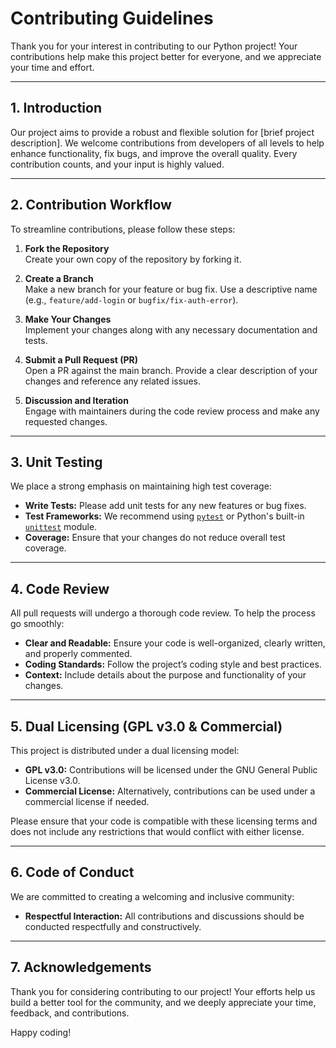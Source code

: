 # Contributing Guidelines

Thank you for your interest in contributing to our Python project! Your contributions help make this project better for everyone, and we appreciate your time and effort.

---

## 1. Introduction

Our project aims to provide a robust and flexible solution for [brief project description]. We welcome contributions from developers of all levels to help enhance functionality, fix bugs, and improve the overall quality. Every contribution counts, and your input is highly valued.

---

## 2. Contribution Workflow

To streamline contributions, please follow these steps:

1. **Fork the Repository**  
   Create your own copy of the repository by forking it.

2. **Create a Branch**  
   Make a new branch for your feature or bug fix. Use a descriptive name (e.g., `feature/add-login` or `bugfix/fix-auth-error`).

3. **Make Your Changes**  
   Implement your changes along with any necessary documentation and tests.

4. **Submit a Pull Request (PR)**  
   Open a PR against the main branch. Provide a clear description of your changes and reference any related issues.

5. **Discussion and Iteration**  
   Engage with maintainers during the code review process and make any requested changes.

---

## 3. Unit Testing

We place a strong emphasis on maintaining high test coverage:
- **Write Tests:** Please add unit tests for any new features or bug fixes.
- **Test Frameworks:** We recommend using [`pytest`](https://docs.pytest.org/) or Python's built-in [`unittest`](https://docs.python.org/3/library/unittest.html) module.
- **Coverage:** Ensure that your changes do not reduce overall test coverage.

---

## 4. Code Review

All pull requests will undergo a thorough code review. To help the process go smoothly:
- **Clear and Readable:** Ensure your code is well-organized, clearly written, and properly commented.
- **Coding Standards:** Follow the project’s coding style and best practices.
- **Context:** Include details about the purpose and functionality of your changes.

---

## 5. Dual Licensing (GPL v3.0 & Commercial)

This project is distributed under a dual licensing model:
- **GPL v3.0:** Contributions will be licensed under the GNU General Public License v3.0.
- **Commercial License:** Alternatively, contributions can be used under a commercial license if needed.

Please ensure that your code is compatible with these licensing terms and does not include any restrictions that would conflict with either license.

---

## 6. Code of Conduct

We are committed to creating a welcoming and inclusive community:
- **Respectful Interaction:** All contributions and discussions should be conducted respectfully and constructively.

---

## 7. Acknowledgements

Thank you for considering contributing to our project! Your efforts help us build a better tool for the community, and we deeply appreciate your time, feedback, and contributions.

Happy coding!
